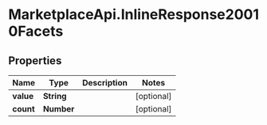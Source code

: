 # MarketplaceApi.InlineResponse20010Facets

## Properties
Name | Type | Description | Notes
------------ | ------------- | ------------- | -------------
**value** | **String** |  | [optional] 
**count** | **Number** |  | [optional] 


